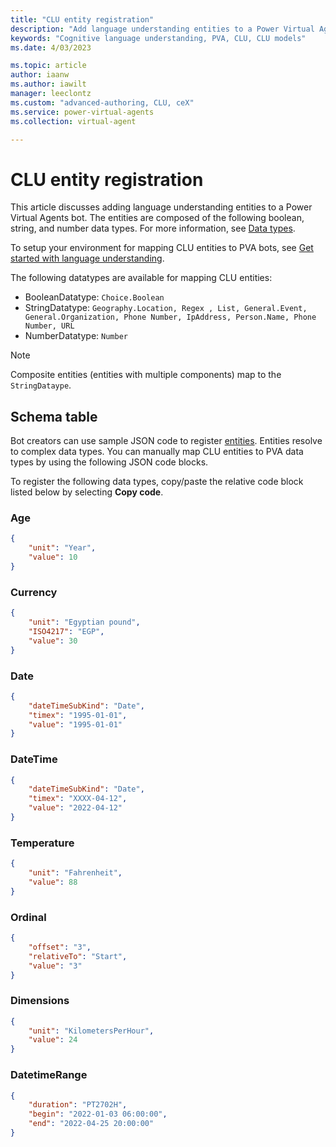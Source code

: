 ```yaml
---
title: "CLU entity registration"
description: "Add language understanding entities to a Power Virtual Agents bot"
keywords: "Cognitive language understanding, PVA, CLU, CLU models"
ms.date: 4/03/2023

ms.topic: article
author: iaanw
ms.author: iawilt
manager: leeclontz
ms.custom: "advanced-authoring, CLU, ceX"
ms.service: power-virtual-agents
ms.collection: virtual-agent

---
```


# CLU entity registration

This article discusses adding language understanding entities to a Power Virtual Agents bot. The entities are composed of the following boolean, string, and number data types. For more information, see [Data types](/power-platform/power-fx/data-types). 

To setup your environment for mapping CLU entities to PVA bots, see [Get started with language understanding](advanced-clu-get-started.md).

The following datatypes are available for mapping CLU entities: 

- BooleanDatatype: `Choice.Boolean`
- StringDatatype: `Geography.Location, Regex , List, General.Event, General.Organization, Phone Number, IpAddress, Person.Name, Phone Number, URL`
- NumberDatatype: `Number`

> [!NOTE] 
> Composite entities (entities with multiple components) map to the `StringDataype`. 

## Schema table

Bot creators can use sample JSON code to register [entities](advanced-entities-slot-filling.md). Entities resolve to complex data types. You can manually map CLU entities to PVA data types by using the following JSON code blocks. 

To register the following data types, copy/paste the relative code block listed below by selecting **Copy code**.

### Age

```json
{
    "unit": "Year",
    "value": 10
}
```

### Currency

```json
{
    "unit": "Egyptian pound",
    "ISO4217": "EGP",
    "value": 30
}
```

### Date

```json
{
    "dateTimeSubKind": "Date",
    "timex": "1995-01-01",
    "value": "1995-01-01"
}
```

### DateTime

```json
{
    "dateTimeSubKind": "Date",
    "timex": "XXXX-04-12",
    "value": "2022-04-12"
}
```

### Temperature

```json 
{
    "unit": "Fahrenheit",
    "value": 88
}
```

### Ordinal

```json
{
    "offset": "3",
    "relativeTo": "Start",
    "value": "3"
}
```

### Dimensions

```json
{
    "unit": "KilometersPerHour",
    "value": 24
}
```

### DatetimeRange

```json
{
    "duration": "PT2702H",
    "begin": "2022-01-03 06:00:00",
    "end": "2022-04-25 20:00:00"
}
```
 